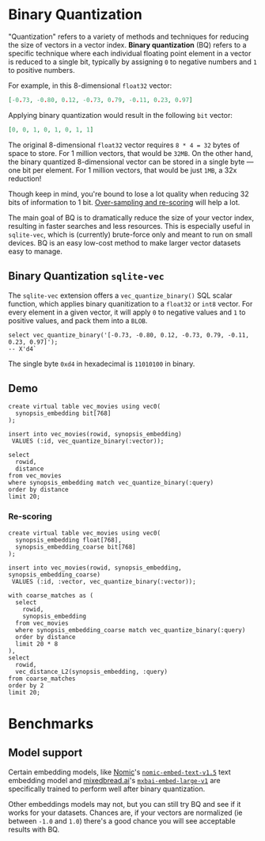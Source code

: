 # Binary Quantization

"Quantization" refers to a variety of methods and techniques for reducing the
size of vectors in a vector index. **Binary quantization** (BQ) refers to a
specific technique where each individual floating point element in a vector is
reduced to a single bit, typically by assigning `0` to negative numbers and `1`
to positive numbers.

For example, in this 8-dimensional `float32` vector:

```json
[-0.73, -0.80, 0.12, -0.73, 0.79, -0.11, 0.23, 0.97]
```

Applying binary quantization would result in the following `bit` vector:

```json
[0, 0, 1, 0, 1, 0, 1, 1]
```

The original 8-dimensional `float32` vector requires `8 * 4 = 32` bytes of space
to store. For 1 million vectors, that would be `32MB`. On the other hand, the
binary quantized 8-dimensional vector can be stored in a single byte — one bit
per element. For 1 million vectors, that would be just `1MB`, a 32x reduction!

Though keep in mind, you're bound to lose a lot quality when reducing 32 bits of
information to 1 bit. [Over-sampling and re-scoring](#re-scoring) will help a
lot.

The main goal of BQ is to dramatically reduce the size of your vector index,
resulting in faster searches and less resources. This is especially useful in
`sqlite-vec`, which is (currently) brute-force only and meant to run on small
devices. BQ is an easy low-cost method to make larger vector datasets easy to
manage.

## Binary Quantization `sqlite-vec`

The `sqlite-vec` extension offers a `vec_quantize_binary()` SQL scalar function,
which applies binary quanitization to a `float32` or `int8` vector. For every
element in a given vector, it will apply `0` to negative values and `1` to
positive values, and pack them into a `BLOB`.

```sqlite
select vec_quantize_binary('[-0.73, -0.80, 0.12, -0.73, 0.79, -0.11, 0.23, 0.97]');
-- X'd4`
```

The single byte `0xd4` in hexadecimal is `11010100` in binary.

<!-- TODO what https://github.com/asg017/sqlite-vec/issues/23 -->

## Demo

```sqlite
create virtual table vec_movies using vec0(
  synopsis_embedding bit[768]
);
```

```sqlite
insert into vec_movies(rowid, synopsis_embedding)
 VALUES (:id, vec_quantize_binary(:vector));
```

```sqlite
select
  rowid,
  distance
from vec_movies
where synopsis_embedding match vec_quantize_binary(:query)
order by distance
limit 20;
```

### Re-scoring

```sqlite
create virtual table vec_movies using vec0(
  synopsis_embedding float[768],
  synopsis_embedding_coarse bit[768]
);
```

```sqlite
insert into vec_movies(rowid, synopsis_embedding, synopsis_embedding_coarse)
 VALUES (:id, :vector, vec_quantize_binary(:vector));
```

```sqlite
with coarse_matches as (
  select
    rowid,
    synopsis_embedding
  from vec_movies
  where synopsis_embedding_coarse match vec_quantize_binary(:query)
  order by distance
  limit 20 * 8
),
select
  rowid,
  vec_distance_L2(synopsis_embedding, :query)
from coarse_matches
order by 2
limit 20;
```

# Benchmarks

## Model support

Certain embedding models, like [Nomic](https://nomic.ai/)'s
[`nomic-embed-text-v1.5`](https://huggingface.co/nomic-ai/nomic-embed-text-v1.5)
text embedding model and
[mixedbread.ai](https://www.mixedbread.ai/blog/mxbai-embed-2d-large-v1)'s
[`mxbai-embed-large-v1`](https://huggingface.co/mixedbread-ai/mxbai-embed-large-v1)
are specifically trained to perform well after binary quantization.

Other embeddings models may not, but you can still try BQ and see if it works
for your datasets. Chances are, if your vectors are normalized (ie between
`-1.0` and `1.0`) there's a good chance you will see acceptable results with BQ.
